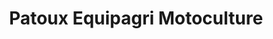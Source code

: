 ---
title: "Patoux Equipagri Motoculture"
url: /orchies/patoux-equipagri-motoculture/
shop: Landwirtschaftlich
---